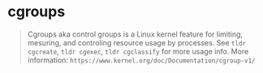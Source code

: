 # cgroups

> Cgroups aka control groups is a Linux kernel feature for limiting, mesuring, and controling resource usage by processes.
> See `tldr cgcreate`, `tldr cgexec`, `tldr cgclassify` for more usage info.
> More information: `https://www.kernel.org/doc/Documentation/cgroup-v1/`
